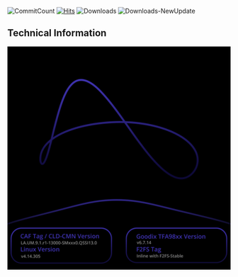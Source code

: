 ![CommitCount](https://img.shields.io/github/commits-since/LuanHalaiko/kernel_raphael_sm8150/2.0.0/raphael-unified)
[![Hits](https://hits.seeyoufarm.com/api/count/incr/badge.svg?url=https%3A%2F%2Fgithub.com%2FLuanHalaiko%2Fkernel_xiaomi_raphael&count_bg=%2379C83D&title_bg=%23555555&icon=&icon_color=%23E7E7E7&title=hits&edge_flat=false)](https://hits.seeyoufarm.com)
![Downloads](https://img.shields.io/github/downloads/LuanHalaiko/kernel_raphael_sm8150/2.0.0/total)
![Downloads-NewUpdate](https://img.shields.io/github/downloads/LuanHalaiko/kernel_raphael_sm8150/3.0.5/total)

## Technical Information
![banner](https://github.com/LuanHalaiko/Artworks/raw/Kernel-Arts/infinity-banner-3.0.5.png "The long awaited Infinity")
